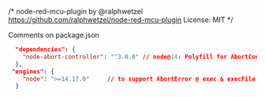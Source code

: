 /*
    node-red-mcu-plugin by @ralphwetzel
    https://github.com/ralphwetzel/node-red-mcu-plugin
    License: MIT
*/

Comments on package.json

```json
  "dependencies": {
    "node-abort-controller": "^3.0.0" // node@14: Polyfill for AbortController
  },
 "engines": {
    "node": ">=14.17.0"     // to support AbortError @ exec & execFile
  }
```